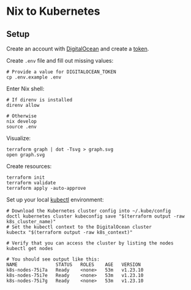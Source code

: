 # Nix to Kubernetes

## Setup

Create an account with [DigitalOcean][do] and create a [token].

Create `.env` file and fill out missing values:

```shell
# Provide a value for DIGITALOCEAN_TOKEN
cp .env.example .env
```

Enter Nix shell:

```shell
# If direnv is installed
direnv allow

# Otherwise
nix develop
source .env
```

Visualize:

```shell
terraform graph | dot -Tsvg > graph.svg
open graph.svg
```

Create resources:

```shell
terraform init
terraform validate
terraform apply -auto-approve
```

Set up your local [kubectl] environment:

```shell
# Download the Kubernetes cluster config into ~/.kube/config
doctl kubernetes cluster kubeconfig save "$(terraform output -raw k8s_cluster_name)"
# Set the kubectl context to the DigitalOcean cluster
kubectx "$(terraform output -raw k8s_context)"

# Verify that you can access the cluster by listing the nodes
kubectl get nodes

# You should see output like this:
NAME              STATUS   ROLES    AGE   VERSION
k8s-nodes-75i7a   Ready    <none>   53m   v1.23.10
k8s-nodes-75i7e   Ready    <none>   53m   v1.23.10
k8s-nodes-75i7g   Ready    <none>   53m   v1.23.10
```

[do]: https://digitalocean.com
[kubeconfig]: https://kubernetes.io/docs/concepts/configuration/organize-cluster-access-kubeconfig
[kubectl]: https://kubernetes.io/docs/reference/kubectl
[token]: https://docs.digitalocean.com/reference/api/create-personal-access-token
